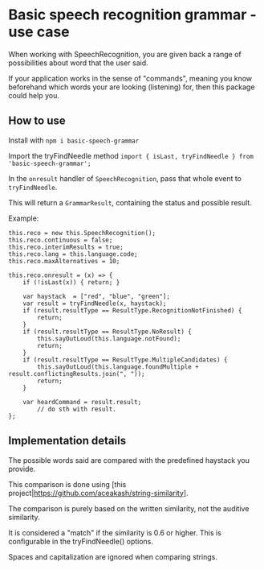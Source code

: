 # Basic speech recognition grammar - use case
When working with SpeechRecognition, you are given back a range of possibilities about word that the user said.

If your application works in the sense of "commands", meaning you know beforehand which words your are looking (listening) for, then this package could help you.

## How to use
Install with `npm i basic-speech-grammar`

Import the tryFindNeedle method `import { isLast, tryFindNeedle } from 'basic-speech-grammar';`

In the `onresult` handler of `SpeechRecognition`, pass that whole event to `tryFindNeedle`. 

This will return a `GrammarResult`, containing the status and possible result.

Example:
```
this.reco = new this.SpeechRecognition();
this.reco.continuous = false;
this.reco.interimResults = true;
this.reco.lang = this.language.code;
this.reco.maxAlternatives = 10;

this.reco.onresult = (x) => {
    if (!isLast(x)) { return; }

    var haystack  = ["red", "blue", "green"];
    var result = tryFindNeedle(x, haystack);
    if (result.resultType == ResultType.RecognitionNotFinished) {
        return;
    }
    if (result.resultType == ResultType.NoResult) {
        this.sayOutLoud(this.language.notFound);
        return;
    }
    if (result.resultType == ResultType.MultipleCandidates) {
        this.sayOutLoud(this.language.foundMultiple + result.conflictingResults.join(", "));
        return;
    }

    var heardCommand = result.result;
        // do sth with result.
};
```

## Implementation details
The possible words said are compared with the predefined haystack you provide.

This comparison is done using [this project|https://github.com/aceakash/string-similarity]. 

The comparison is purely based on the written similarity, not the auditive similarity.

It is considered a "match" if the similarity is 0.6 or higher. This is configurable in the tryFindNeedle() options.

Spaces and capitalization are ignored when comparing strings.